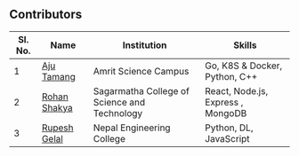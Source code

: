 ## Contributors

| Sl. No. | Name                                    | Institution          | Skills                        |
| ------- | --------------------------------------- | -------------------- | ----------------------------- |
| 1       | [Aju Tamang](https://github.com/aju100) | Amrit Science Campus | Go, K8S & Docker, Python, C++ |
| 2       | [Rohan Shakya](https://github.com/Rohan-Shakya) | Sagarmatha College of Science and Technology | React, Node.js, Express , MongoDB |
| 3       | [Rupesh Gelal](https://github.com/rgrupesh) | Nepal Engineering College | Python, DL, JavaScript        |
